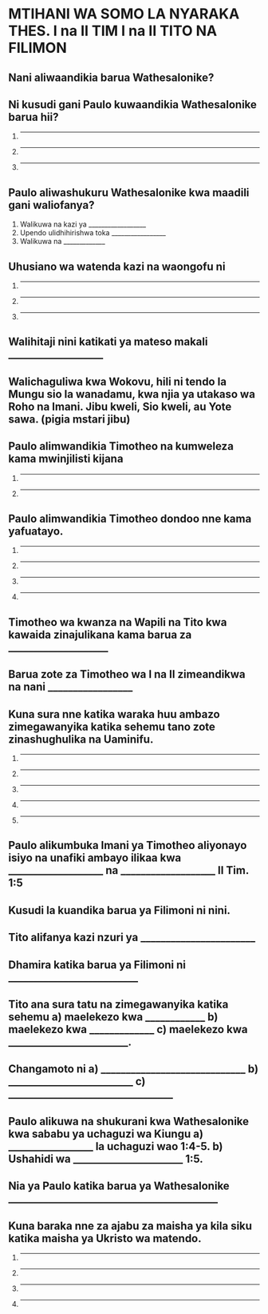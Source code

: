 # MTIHANI WA SOMO LA NYARAKA THES. I na II TIM I na II  TITO NA FILIMON

## Nani aliwaandikia barua Wathesalonike?

## Ni kusudi gani Paulo kuwaandikia Wathesalonike barua hii?

1. _________________________
2. _________________________
3. _________________________

## Paulo aliwashukuru Wathesalonike kwa maadili gani waliofanya?

1. Walikuwa na kazi ya __________________
2. Upendo ulidhihirishwa toka _________________
3. Walikuwa na _____________

## Uhusiano wa watenda kazi na waongofu ni

1. ___________________
2. ___________________
3. ___________________

## Walihitaji nini katikati ya mateso makali ___________________

## Walichaguliwa kwa Wokovu, hili ni tendo la Mungu sio la wanadamu, kwa njia ya utakaso wa Roho na Imani. Jibu kweli, Sio kweli, au Yote sawa. (pigia mstari jibu)

## Paulo alimwandikia Timotheo na kumweleza kama mwinjilisti kijana

1. _________________________
2. _________________________

## Paulo alimwandikia Timotheo dondoo nne kama yafuatayo.

1. ______________________
2. ______________________
3. ______________________
4. ______________________

## Timotheo wa kwanza na Wapili na Tito kwa kawaida zinajulikana kama barua za ____________________

## Barua zote za Timotheo wa I na II zimeandikwa na nani _________________

## Kuna sura nne katika waraka huu ambazo zimegawanyika katika sehemu tano zote zinashughulika na Uaminifu. 

1. _______________________
2. _______________________
3. _______________________
4. _______________________
5. _______________________

## Paulo alikumbuka Imani ya Timotheo aliyonayo isiyo na unafiki ambayo ilikaa kwa ___________________ na ___________________ II Tim. 1:5

## Kusudi la kuandika barua ya Filimoni ni nini.

## Tito alifanya kazi nzuri ya _______________________

## Dhamira katika barua ya Filimoni ni __________________________

## Tito ana sura tatu na zimegawanyika katika sehemu a) maelekezo kwa ____________ b) maelekezo kwa _____________ c) maelekezo kwa ________________________.

## Changamoto ni a) _____________________________ b) _________________________ c) _________________________________

## Paulo alikuwa na shukurani kwa Wathesalonike kwa sababu ya uchaguzi wa Kiungu a) _________________ la uchaguzi wao 1:4-5. b) Ushahidi wa ______________________ 1:5.

## Nia ya Paulo katika barua ya Wathesalonike __________________________________________

## Kuna baraka nne za ajabu za maisha ya kila siku katika maisha ya Ukristo wa matendo. 

1. _______________________________________________________________________________________
2. _______________________________________________________________________________________
3. _______________________________________________________________________________________
4. _______________________________________________________________________________________
